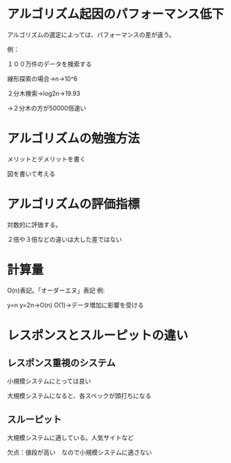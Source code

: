 

# アルゴリズム起因のパフォーマンス低下

アルゴリズムの選定によっては、パフォーマンスの差が違う。

例：

１００万件のデータを検索する

線形探索の場合→n→10^6

２分木検索→log2n→19.93

→２分木の方が50000倍速い


# アルゴリズムの勉強方法

メリットとデメリットを書く

図を書いて考える

# アルゴリズムの評価指標

対数的に評価する。

２倍や３倍などの違いは大した差ではない


# 計算量

O(n)表記。「オーダーエヌ」表記
例:

y=n  y=2n→O(n)
O(1)→データ増加に影響を受ける

# レスポンスとスルーピットの違い
## レスポンス重視のシステム

小規模システムにとっては良い

大規模システムになると、各スペックが頭打ちになる



## スルーピット

大規模システムに適している。人気サイトなど

欠点：値段が高い　なので小規模システムに適さない




